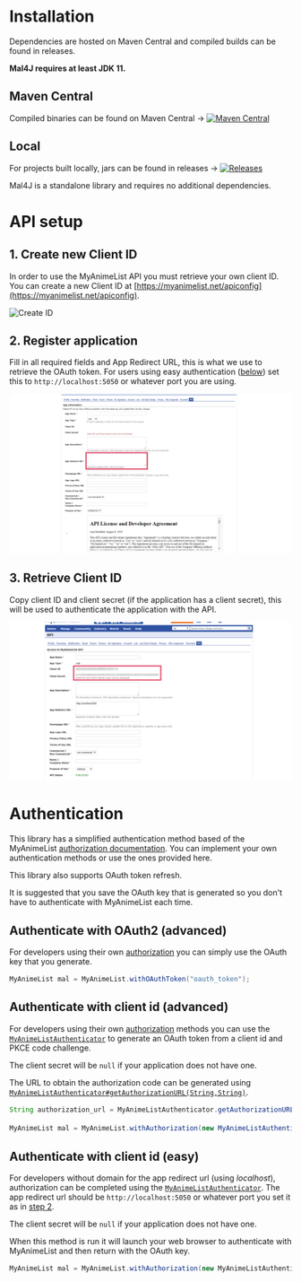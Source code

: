 # Installation

Dependencies are hosted on Maven Central and compiled builds can be found in releases.

**Mal4J requires at least JDK 11.**

## Maven Central

Compiled binaries can be found on Maven Central → [![Maven Central](https://img.shields.io/maven-central/v/com.kttdevelopment/mal4j)](https://mvnrepository.com/artifact/com.kttdevelopment/mal4j)

## Local

For projects built locally, jars can be found in releases → [![Releases](https://img.shields.io/github/v/release/Katsute/Mal4J)](https://github.com/Katsute/Mal4J/releases)

Mal4J is a standalone library and requires no additional dependencies.

# API setup

## 1. Create new Client ID

In order to use the MyAnimeList API you must retrieve your own client ID. You can create a new Client ID at [https://myanimelist.net/apiconfig](https://myanimelist.net/apiconfig).

![Create ID](https://raw.githubusercontent.com/Katsute/Mal4J/main/setup_1.png)

## 2. Register application

Fill in all required fields and App Redirect URL, this is what we use to retrieve the OAuth token. For users using easy authentication ([below](#authenticate-with-client-id-easy)) set this to `http://localhost:5050` or whatever port you are using.

![Register application](https://raw.githubusercontent.com/Katsute/Mal4J/main/setup_2.png)

## 3. Retrieve Client ID

Copy client ID and client secret (if the application has a client secret), this will be used to authenticate the application with the API.

![Copy client id and client secret](https://raw.githubusercontent.com/Katsute/Mal4J/main/setup_3.png)

# Authentication

This library has a simplified authentication method based of the MyAnimeList [authorization documentation](https://myanimelist.net/apiconfig/references/authorization#client-registration). You can implement your own authentication methods or use the ones provided here.

This library also supports OAuth token refresh.

It is suggested that you save the OAuth key that is generated so you don't have to authenticate with MyAnimeList each time.

## Authenticate with OAuth2 (advanced)

For developers using their own [authorization](https://myanimelist.net/apiconfig/references/authorization#client-registration) you can simply use the OAuth key that you generate.
```java
MyAnimeList mal = MyAnimeList.withOAuthToken("oauth_token");
```

## Authenticate with client id (advanced)

For developers using their own [authorization](https://myanimelist.net/apiconfig/references/authorization#step-1-generate-a-code-verifier-and-challenge) methods you can use the [`MyAnimeListAuthenticator`](https://mal4j.kttdevelopment.com/com/kttdevelopment/mal4j/MyAnimeListAuthenticator.html) to generate an OAuth token from a client id and PKCE code challenge.

The client secret will be `null` if your application does not have one.

The URL to obtain the authorization code can be generated using [`MyAnimeListAuthenticator#getAuthorizationURL(String,String)`](https://mal4j.kttdevelopment.com/com/kttdevelopment/mal4j/MyAnimeListAuthenticator.html#getAuthorizationURL(java.lang.String,java.lang.String)).

```java
String authorization_url = MyAnimeListAuthenticator.getAuthorizationURL("client_id", "PKCE_code_challenge");

MyAnimeList mal = MyAnimeList.withAuthorization(new MyAnimeListAuthenticator("client_id", "client_secret", "authorization_code", "PKCE_code_challenge"));
```

## Authenticate with client id (easy)

For developers without domain for the app redirect url (using *localhost*), authorization can be completed using the [`MyAnimeListAuthenticator`](https://mal4j.kttdevelopment.com/com/kttdevelopment/mal4j/MyAnimeListAuthenticator.html).
The app redirect url should be `http://localhost:5050` or whatever port you set it as in [step 2](#2-register-application).

The client secret will be `null` if your application does not have one.

When this method is run it will launch your web browser to authenticate with MyAnimeList and then return with the OAuth key.

```java
MyAnimeList mal = MyAnimeList.withAuthorization(new MyAnimeListAuthenticator.LocalServerBuilder("client_id", "client_secret", 5050).openBrowser().build());
```
